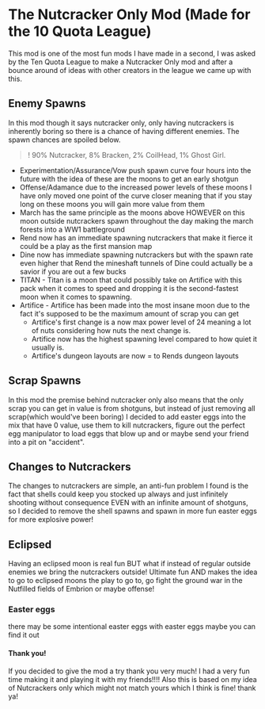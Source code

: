 # The Nutcracker Only Mod (Made for the 10 Quota League)

This mod is one of the most fun mods I have made in a second, I was asked by the Ten Quota League to make a Nutcracker Only mod and after a bounce around of ideas with other creators in the league we came up with this.

## Enemy Spawns 

In this mod though it says nutcracker only, only having nutcrackers is inherently boring so there is a chance of having different enemies.
The spawn chances are spoiled below.
>! 90%  Nutcracker, 8% Bracken, 2% CoilHead, 1% Ghost Girl.
>

- Experimentation/Assurance/Vow push spawn curve four hours into the future with the idea of these are the moons to get an early shotgun
- Offense/Adamance due to the increased power levels of these moons I have only moved one point of the curve closer meaning that if you stay long on these moons you will gain more value from them
- March has the same principle as the moons above HOWEVER on this moon outside nutcrackers spawn throughout the day making the march forests into a WW1 battleground
- Rend now has an immediate spawning nutcrackers that make it fierce it could be a play as the first mansion map
- Dine now has immediate spawning nutcrackers but with the spawn rate even higher that Rend the mineshaft tunnels of Dine could actually be a savior if you are out a few bucks
- TITAN - Titan is a moon that could possibly take on Artifice with this pack when it comes to speed and dropping it is the second-fastest moon when it comes to spawning.
- Artifice - Artifice has been made into the most insane moon due to the fact it's supposed to be the maximum amount of scrap you can get
    - Artifice's first change is a now max power level of 24 meaning a lot of nuts considering how nuts the next change is.
    - Artifice now has the highest spawning level compared to how quiet it usually is.
    - Artifice's dungeon layouts are now = to Rends dungeon layouts

## Scrap Spawns

In this mod the premise behind nutcracker only also means that the only scrap you can get in value is from shotguns, but instead of just removing all scrap(which would've been boring) I decided to add easter eggs into the mix that have 0 value, use them to kill nutcrackers, figure out the perfect egg manipulator to load eggs that blow up and or maybe send your friend into a pit on "accident".

## Changes to Nutcrackers
The changes to nutcrackers are simple, an anti-fun problem I found is the fact that shells could keep you stocked up always and just infinitely shooting without consequence EVEN with an infinite amount of shotguns, so I decided to remove the shell spawns and spawn in more fun easter eggs for more explosive power!

## Eclipsed 

Having an eclipsed moon is real fun BUT what if instead of regular outside enemies we bring the nutcrackers outside! Ultimate fun AND makes the idea to go to eclipsed moons the play to go to, go fight  the ground war in the Nutfilled fields of Embrion or maybe offense!

### Easter eggs
there may be some intentional easter eggs with easter eggs maybe you can find it out

#### Thank you!

If you decided to give the mod a try thank you very much! I had a very fun time making it and playing it with my friends!!!! Also this is based on my idea of Nutcrackers only which might not match yours which I think is fine! thank ya!